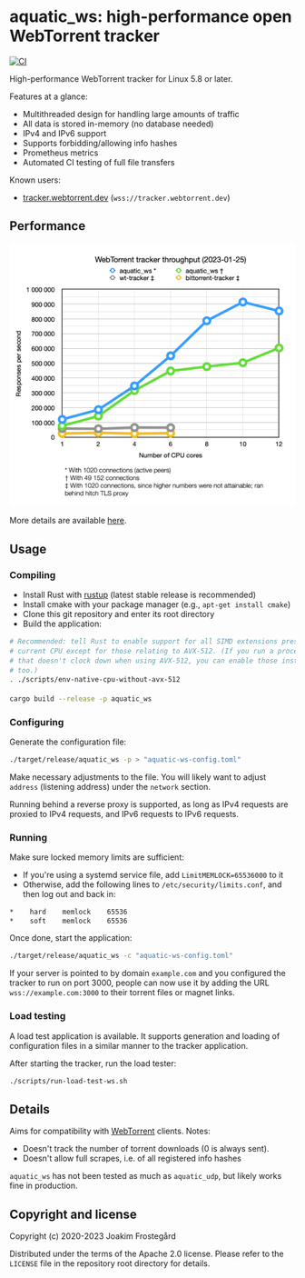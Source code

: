 # aquatic_ws: high-performance open WebTorrent tracker

[![CI](https://github.com/greatest-ape/aquatic/actions/workflows/ci.yml/badge.svg)](https://github.com/greatest-ape/aquatic/actions/workflows/ci.yml)

High-performance WebTorrent tracker for Linux 5.8 or later.

Features at a glance:

- Multithreaded design for handling large amounts of traffic
- All data is stored in-memory (no database needed)
- IPv4 and IPv6 support
- Supports forbidding/allowing info hashes
- Prometheus metrics
- Automated CI testing of full file transfers

Known users:

- [tracker.webtorrent.dev](https://tracker.webtorrent.dev) (`wss://tracker.webtorrent.dev`)

## Performance

![WebTorrent tracker throughput comparison](../../documents/aquatic-ws-load-test-illustration-2023-01-25.png)

More details are available [here](../../documents/aquatic-ws-load-test-2023-01-25.pdf).

## Usage

### Compiling

- Install Rust with [rustup](https://rustup.rs/) (latest stable release is recommended)
- Install cmake with your package manager (e.g., `apt-get install cmake`)
- Clone this git repository and enter its root directory
- Build the application:

```sh
# Recommended: tell Rust to enable support for all SIMD extensions present on
# current CPU except for those relating to AVX-512. (If you run a processor
# that doesn't clock down when using AVX-512, you can enable those instructions
# too.)
. ./scripts/env-native-cpu-without-avx-512

cargo build --release -p aquatic_ws
```

### Configuring

Generate the configuration file:

```sh
./target/release/aquatic_ws -p > "aquatic-ws-config.toml"
```

Make necessary adjustments to the file. You will likely want to adjust `address`
(listening address) under the `network` section.

Running behind a reverse proxy is supported, as long as IPv4 requests are
proxied to IPv4 requests, and IPv6 requests to IPv6 requests.

### Running

Make sure locked memory limits are sufficient:
- If you're using a systemd service file, add `LimitMEMLOCK=65536000` to it
- Otherwise, add the following lines to
`/etc/security/limits.conf`, and then log out and back in:

```
*    hard    memlock    65536
*    soft    memlock    65536
```

Once done, start the application:

```sh
./target/release/aquatic_ws -c "aquatic-ws-config.toml"
```

If your server is pointed to by domain `example.com` and you configured the
tracker to run on port 3000, people can now use it by adding the URL
`wss://example.com:3000` to their torrent files or magnet links.

### Load testing

A load test application is available. It supports generation and loading of
configuration files in a similar manner to the tracker application.

After starting the tracker, run the load tester:

```sh
./scripts/run-load-test-ws.sh
```

## Details

Aims for compatibility with [WebTorrent](https://github.com/webtorrent)
clients. Notes:

  * Doesn't track the number of torrent downloads (0 is always sent). 
  * Doesn't allow full scrapes, i.e. of all registered info hashes

`aquatic_ws` has not been tested as much as `aquatic_udp`, but likely works
fine in production.

## Copyright and license

Copyright (c) 2020-2023 Joakim Frostegård

Distributed under the terms of the Apache 2.0 license. Please refer to the
`LICENSE` file in the repository root directory for details.

